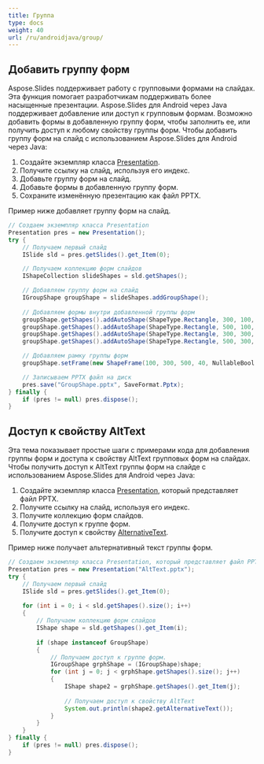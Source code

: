 ```yaml
---
title: Группа
type: docs
weight: 40
url: /ru/androidjava/group/
---
```


## **Добавить группу форм**
Aspose.Slides поддерживает работу с групповыми формами на слайдах. Эта функция помогает разработчикам поддерживать более насыщенные презентации. Aspose.Slides для Android через Java поддерживает добавление или доступ к групповым формам. Возможно добавить формы в добавленную группу форм, чтобы заполнить ее, или получить доступ к любому свойству группы форм. Чтобы добавить группу форм на слайд с использованием Aspose.Slides для Android через Java:

1. Создайте экземпляр класса [Presentation](https://reference.aspose.com/slides/androidjava/com.aspose.slides/Presentation).
1. Получите ссылку на слайд, используя его индекс.
1. Добавьте группу форм на слайд.
1. Добавьте формы в добавленную группу форм.
1. Сохраните изменённую презентацию как файл PPTX.

Пример ниже добавляет группу форм на слайд.

```java
// Создаем экземпляр класса Presentation
Presentation pres = new Presentation();
try {
    // Получаем первый слайд
    ISlide sld = pres.getSlides().get_Item(0);

    // Получаем коллекцию форм слайдов
    IShapeCollection slideShapes = sld.getShapes();

    // Добавляем группу форм на слайд
    IGroupShape groupShape = slideShapes.addGroupShape();
    
    // Добавляем формы внутри добавленной группы форм
    groupShape.getShapes().addAutoShape(ShapeType.Rectangle, 300, 100, 100, 100);
    groupShape.getShapes().addAutoShape(ShapeType.Rectangle, 500, 100, 100, 100);
    groupShape.getShapes().addAutoShape(ShapeType.Rectangle, 300, 300, 100, 100);
    groupShape.getShapes().addAutoShape(ShapeType.Rectangle, 500, 300, 100, 100);

    // Добавляем рамку группы форм
    groupShape.setFrame(new ShapeFrame(100, 300, 500, 40, NullableBool.False, NullableBool.False, 0));

    // Записываем PPTX файл на диск
    pres.save("GroupShape.pptx", SaveFormat.Pptx);
} finally {
    if (pres != null) pres.dispose();
}
```

## **Доступ к свойству AltText**
Эта тема показывает простые шаги с примерами кода для добавления группы форм и доступа к свойству AltText групповых форм на слайдах. Чтобы получить доступ к AltText группы форм на слайде с использованием Aspose.Slides для Android через Java:

1. Создайте экземпляр класса [Presentation](https://reference.aspose.com/slides/androidjava/com.aspose.slides/Presentation), который представляет файл PPTX.
1. Получите ссылку на слайд, используя его индекс.
1. Получите коллекцию форм слайдов.
1. Получите доступ к группе форм.
1. Получите доступ к свойству [AlternativeText](https://reference.aspose.com/slides/androidjava/com.aspose.slides/IShape#getAlternativeText--).

Пример ниже получает альтернативный текст группы форм.

```java
// Создаем экземпляр класса Presentation, который представляет файл PPTX
Presentation pres = new Presentation("AltText.pptx");
try {
    // Получаем первый слайд
    ISlide sld = pres.getSlides().get_Item(0);
    
    for (int i = 0; i < sld.getShapes().size(); i++)
    {
        // Получаем коллекцию форм слайдов
        IShape shape = sld.getShapes().get_Item(i);
    
        if (shape instanceof GroupShape)
        {
            // Получаем доступ к группе форм.
            IGroupShape grphShape = (IGroupShape)shape;
            for (int j = 0; j < grphShape.getShapes().size(); j++)
            {
                IShape shape2 = grphShape.getShapes().get_Item(j);
                
                // Получаем доступ к свойству AltText
                System.out.println(shape2.getAlternativeText());
            }
        }
    }
} finally {
    if (pres != null) pres.dispose();
}
```